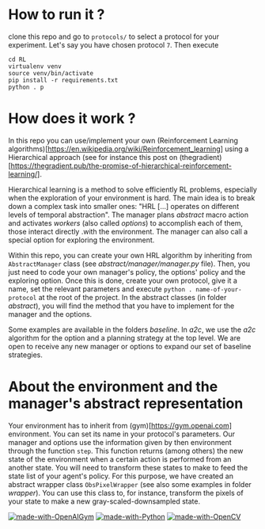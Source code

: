 # How to run it ?

clone this repo and go to `protocols/` to select a protocol for your experiment. Let's say you have chosen protocol `7`.
Then execute

```
cd RL
virtualenv venv
source venv/bin/activate
pip install -r requirements.txt
python . p
```

# How does it work ?

In this repo you can use/implement your own (Reinforcement Learning algorithms)[https://en.wikipedia.org/wiki/Reinforcement_learning]
using a Hierarchical approach (see for instance this post on (thegradient)[https://thegradient.pub/the-promise-of-hierarchical-reinforcement-learning/].

Hierarchical learning is a method to solve efficiently RL problems, especially when the exploration of your environment is hard.
The main idea is to break down a complex task into smaller ones: "HRL [...] operates on different levels of temporal abstraction".
The manager plans *abstract* macro action and activates *workers* (also called *options*) to accomplish each of them, those interact directly .with the environment.
The manager can also call a special option for exploring the environment.

Within this repo, you can create your own HRL algorithm by inheriting from `AbstractManager` class (see *abstract/manager/manager.py* file).
Then, you just need to code your own manager's policy, the options' policy and the exploring option.
Once this is done, create your own protocol, give it a name, set the relevant parameters and execute `python . name-of-your-protocol` at the root of the project.
In the abstract classes (in folder *abstract*), you will find the method that you have to implement for the manager and the options.

Some examples are available in the folders *baseline*. In *a2c*, we use the *a2c* algorithm for the option and a planning strategy at the top level.
We are open to receive any new manager or options to expand our set of baseline strategies.

# About the environment and the manager's abstract representation

Your environment has to inherit from (gym)[https://gym.openai.com] environment. You can set its name in your protocol's parameters.
Our manager and options use the information given by then environment through the function `step`. This function returns (among others)
the new state of the environment when a certain action is performed from an another state.
You will need to transform these states to make to feed the state list of your agent's policy.
For this purpose, we have created an abstract wrapper class `ObsPixelWrapper` (see also some examples in folder *wrapper*).
You can use this class to, for instance, transform the pixels of your state to make a new gray-scaled-downsampled state.

[![made-with-OpenAIGym](https://img.shields.io/badge/Made%20with-OpenAI%20Gym-1f425f.svg)](https://gym.openai.com/)
[![made-with-Python](https://img.shields.io/badge/Made%20with-Python-1f425f.svg)](https://www.python.org/)
[![made-with-OpenCV](https://img.shields.io/badge/Made%20with-OpenCV-1f425f.svg)](https://opencv.org/)